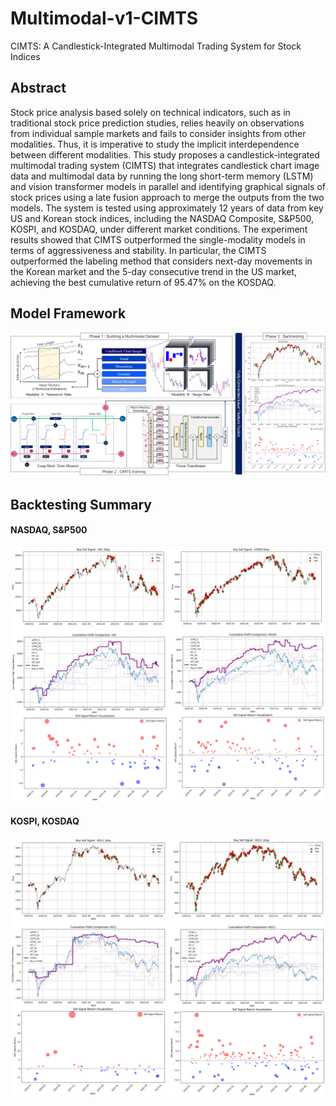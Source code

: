 # Multimodal-v1-CIMTS
CIMTS: A Candlestick-Integrated Multimodal Trading System for Stock Indices

## Abstract
Stock price analysis based solely on technical indicators, such as in traditional stock price prediction studies, relies heavily on observations from individual sample markets and fails to consider insights from other modalities. Thus, it is imperative to study the implicit interdependence between different modalities. This study proposes a candlestick-integrated multimodal trading system (CIMTS) that integrates candlestick chart image data and multimodal data by running the long short-term memory (LSTM) and vision transformer models in parallel and identifying graphical signals of stock prices using a late fusion approach to merge the outputs from the two models. The system is tested using approximately 12 years of data from key US and Korean stock indices, including the NASDAQ Composite, S&P500, KOSPI, and KOSDAQ, under different market conditions. The experiment results showed that CIMTS outperformed the single-modality models in terms of aggressiveness and stability. In particular, the CIMTS outperformed the labeling method that considers next-day movements in the Korean market and the 5-day consecutive trend in the US market, achieving the best cumulative return of 95.47% on the KOSDAQ.

## Model Framework
![Framework](Figure/Model_framework.png)

## Backtesting Summary
#### NASDAQ, S&P500
![Framework](Figure/NASDAQ_and_S&P500.png)

#### KOSPI, KOSDAQ
![Framework](Figure/KOSPI_and_KOSDAQ.png)
